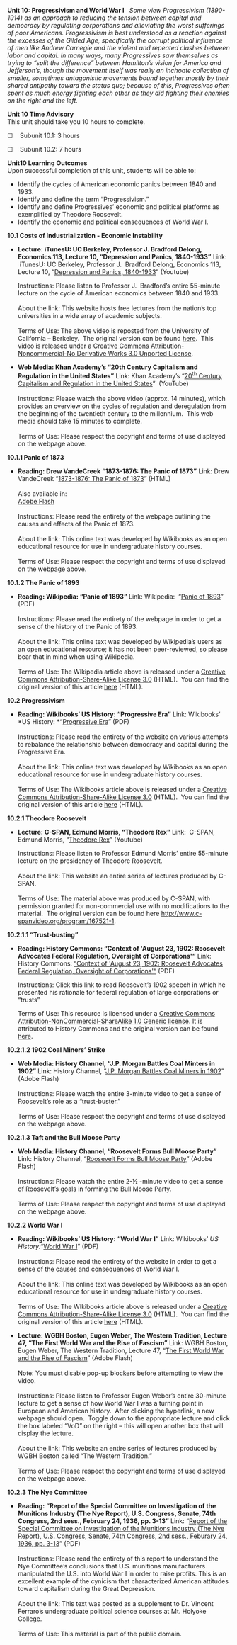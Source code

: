 **Unit 10: Progressivism and World War I** <span id="10"></span> 
*Some view Progressivism (1890-1914) as an approach to reducing the
tension between capital and democracy by regulating corporations and
alleviating the worst sufferings of poor Americans. Progressivism is
best understood as a reaction against the excesses of the Gilded Age,
specifically the corrupt political influence of men like Andrew Carnegie
and the violent and repeated clashes between labor and capital. In many
ways, many Progressives saw themselves as trying to “split the
difference” between Hamilton’s vision for America and Jefferson’s,
though the movement itself was really an inchoate collection of smaller,
sometimes antagonistic movements bound together mostly by their shared
antipathy toward the status quo; because of this, Progressives often
spent as much energy fighting each other as they did fighting their
enemies on the right and the left.*

**Unit 10 Time Advisory**  
This unit should take you 10 hours to complete.

☐    Subunit 10.1: 3 hours

☐    Subunit 10.2: 7 hours

**Unit10 Learning Outcomes**  
Upon successful completion of this unit, students will be able to:

-   Identify the cycles of American economic panics between 1840 and
    1933.
-   Identify and define the term “Progressivism.”
-   Identify and define Progressives’ economic and political platforms
    as exemplified by Theodore Roosevelt.
-   Identify the economic and political consequences of World War I.

**10.1 Costs of Industrialization - Economic Instability** <span
id="10.1"></span> 
-   **Lecture: iTunesU: UC Berkeley, Professor J. Bradford Delong,
    Economics 113, Lecture 10, “Depression and Panics, 1840-1933”**
    Link:  iTunesU: UC Berkeley, Professor J.  Bradford Delong,
    Economics 113, Lecture 10, “[Depression and Panics,
    1840-1933](http://www.youtube.com/watch?v=Muz-QDPI_Ag)” (Youtube)  
      
     Instructions: Please listen to Professor J.  Bradford’s entire
    55-minute lecture on the cycle of American economics between 1840
    and 1933.  
        
     About the link: This website hosts free lectures from the nation’s
    top universities in a wide array of academic subjects.  
        
     Terms of Use: The above video is reposted from the University of
    California – Berkeley.  The original version can be found
    [here](http://itunes.apple.com/us/podcast/lecture-10-depressions-panics/id354823242?i=80681423). 
    This video is released under a [Creative Commons
    Attribution-Noncommercial-No Derivative Works 3.0 Unported
    License](http://creativecommons.org/licenses/by-nc-nd/3.0/).  

-   **Web Media: Khan Academy’s “20th Century Capitalism and Regulation
    in the United States”**
    Link: Khan Academy’s “[20<sup>th</sup> Century Capitalism and
    Regulation in the United
    States](http://www.khanacademy.org/humanities/history/v/20th-century-capitalism-and-regulation-in-the-united-states)” 
    (YouTube)  
        
     Instructions: Please watch the above video (approx. 14 minutes),
    which provides an overview on the cycles of regulation and
    deregulation from the beginning of the twentieth century to the
    millennium.  This web media should take 15 minutes to complete.  
        
     Terms of Use: Please respect the copyright and terms of use
    displayed on the webpage above.

**10.1.1 Panic of 1873** <span id="10.1.1"></span> 
-   **Reading: Drew VandeCreek “1873-1876: The Panic of 1873”**
    Link: Drew VandeCreek “[1873-1876: The Panic of
    1873](http://dig.lib.niu.edu/gildedage/narr3.html)” (HTML)  
        
     Also available in:  
     [Adobe
    Flash](http://dig.lib.niu.edu/gildedage/flash/panic1873.html)  
        
     Instructions: Please read the entirety of the webpage outlining the
    causes and effects of the Panic of 1873.  
        
     About the link: This online text was developed by Wikibooks as an
    open educational resource for use in undergraduate history
    courses.  
        
     Terms of Use: Please respect the copyright and terms of use
    displayed on the webpage above.

**10.1.2 The Panic of 1893** <span id="10.1.2"></span> 
-   **Reading: Wikipedia: “Panic of 1893”**
    Link: Wikipedia:  “[Panic of
    1893](http://www.saylor.org/site/wp-content/uploads/2011/08/HIST312-10.1.2-Panic-of-1893.pdf)”
    (PDF)  
        
     Instructions: Please read the entirety of the webpage in order to
    get a sense of the history of the Panic of 1893.  
        
     About the link: This online text was developed by Wikipedia’s users
    as an open educational resource; it has not been peer-reviewed, so
    please bear that in mind when using Wikipedia.  
        
     Terms of Use: The WIkipedia article above is released under a
    [Creative Commons Attribution-Share-Alike License
    3.0](http://creativecommons.org/licenses/by-sa/3.0/) (HTML).  You
    can find the original version of this article
    [here](http://en.wikipedia.org/wiki/Panic_of_1893) (HTML).

**10.2 Progressivism** <span id="10.2"></span> 
-   **Reading: Wikibooks’ US History: “Progressive Era”**
    Link: Wikibooks’ *US History: *“[Progressive
    Era](http://www.saylor.org/site/wp-content/uploads/2011/08/HIST312-10.2-Progressive-Era.pdf)”
    (PDF)  
        
     Instructions: Please read the entirety of the website on various
    attempts to rebalance the relationship between democracy and capital
    during the Progressive Era.  
        
     About the link: This online text was developed by Wikibooks as an
    open educational resource for use in undergraduate history
    courses.  
        
     Terms of Use: The Wikibooks article above is released under a
    [Creative Commons Attribution-Share-Alike License
    3.0](http://creativecommons.org/licenses/by-sa/3.0/) (HTML).  You
    can find the original version of this article
    [here](http://en.wikibooks.org/wiki/US_History/Progressive_Era)
    (HTML).

**10.2.1 Theodore Roosevelt** <span id="10.2.1"></span> 
-   **Lecture: C-SPAN, Edmund Morris, “Theodore Rex”**
    Link:  C-SPAN, Edmund Morris, “[Theodore
    Rex](http://www.youtube.com/watch?v=Wm6j9fn9QuA)” (Youtube)  
      
     Instructions: Please listen to Professor Edmund Morris’ entire
    55-minute lecture on the presidency of Theodore Roosevelt.  
        
     About the link: This website an entire series of lectures produced
    by C-SPAN.  
        
     Terms of Use: The material above was produced by C-SPAN, with
    permission granted for non-commercial use with no modifications to
    the material.  The original version can be found
    here <http://www.c-spanvideo.org/program/167521-1>.

**10.2.1.1 “Trust-busting”** <span id="10.2.1.1"></span> 
-   **Reading: History Commons: “Context of 'August 23, 1902: Roosevelt
    Advocates Federal Regulation, Oversight of Corporations'“**
    Link: History Commons: [“Context of 'August 23, 1902: Roosevelt
    Advocates Federal Regulation, Oversight of
    Corporations'“](http://www.saylor.org/site/wp-content/uploads/2013/05/HIST312-10.2.1.1-ContextofAugust231902.pdf) (PDF)  
      
     Instructions: Click this link to read Roosevelt’s 1902 speech in
    which he presented his rationale for federal regulation of large
    corporations or “trusts”  
      
     Terms of Use: This resource is licensed under a [Creative Commons
    Attribution-NonCommercial-ShareAlike 1.0 Generic
    license](http://creativecommons.org/licenses/by-nc-sa/1.0/). It is
    attributed to History Commons and the original version can be found
    [here](http://www.historycommons.org/context.jsp?item=a082302teddyoversight#a082302teddyoversight). 

**10.2.1.2 1902 Coal Miners’ Strike** <span id="10.2.1.2"></span> 
-   **Web Media: History Channel, “J.P. Morgan Battles Coal Minters in
    1902”**
    Link: History Channel, “[J.P. Morgan Battles Coal Miners in
    1902](http://www.history.com/videos/jp-morgan-battles-coal-miners-in-1902#jp-morgan-battles-coal-miners-in-1902)”
    (Adobe Flash)  
        
     Instructions: Please watch the entire 3-minute video to get a sense
    of Roosevelt’s role as a “trust-buster.”  
        
     Terms of Use: Please respect the copyright and terms of use
    displayed on the webpage above.

**10.2.1.3 Taft and the Bull Moose Party** <span id="10.2.1.3"></span> 
-   **Web Media: History Channel, “Roosevelt Forms Bull Moose Party”**
    Link: History Channel, “[Roosevelt Forms Bull Moose
    Party](http://www.history.com/videos/roosevelt-forms-bull-moose-party#roosevelt-forms-bull-moose-party)”
    (Adobe Flash)  
        
     Instructions: Please watch the entire 2-½ -minute video to get a
    sense of Roosevelt’s goals in forming the Bull Moose Party.  
        
     Terms of Use: Please respect the copyright and terms of use
    displayed on the webpage above.

**10.2.2 World War I** <span id="10.2.2"></span> 
-   **Reading: Wikibooks’ US History: “World War I”**
    Link: Wikibooks’ *US History:*“[World War
    I](http://www.saylor.org/site/wp-content/uploads/2011/08/HIST312-10.2.2-World-War-I.pdf)”
    (PDF)  
        
     Instructions: Please read the entirety of the website in order to
    get a sense of the causes and consequences of World War I.  
        
     About the link: This online text was developed by Wikibooks as an
    open educational resource for use in undergraduate history
    courses.  
        
     Terms of Use: The WIkibooks article above is released under a
    [Creative Commons Attribution-Share-Alike License
    3.0](http://creativecommons.org/licenses/by-sa/3.0/) (HTML).  You
    can find the original version of this article
    [here](http://en.wikibooks.org/wiki/US_History/World_War_I) (HTML).

-   **Lecture: WGBH Boston, Eugen Weber, The Western Tradition, Lecture
    47, “The First World War and the Rise of Fascism”**
    Link: WGBH Boston, Eugen Weber, The Western Tradition, Lecture 47,
    “[The First World War and the Rise of
    Fascism](http://www.learner.org/resources/series58.html?pop=yes&pid=855)”
    (Adobe Flash)  
        
     Note: You must disable pop-up blockers before attempting to view
    the video.  
        
     Instructions: Please listen to Professor Eugen Weber’s entire
    30-minute lecture to get a sense of how World War I was a turning
    point in European and American history.  After clicking the
    hyperlink, a new webpage should open.  Toggle down to the
    appropriate lecture and click the box labeled “VoD” on the right –
    this will open another box that will display the lecture.  
        
     About the link: This website an entire series of lectures produced
    by WGBH Boston called “The Western Tradition.”  
        
     Terms of Use: Please respect the copyright and terms of use
    displayed on the webpage above.

**10.2.3 The Nye Committee** <span id="10.2.3"></span> 
-   **Reading: “Report of the Special Committee on Investigation of the
    Munitions Industry (The Nye Report), U.S. Congress, Senate, 74th
    Congress, 2nd sess., February 24, 1936, pp. 3-13”**
    Link: “[Report of the Special Committee on Investigation of the
    Munitions Industry (The Nye Report), U.S. Congress, Senate, 74th
    Congress, 2nd sess., Feburary 24, 1936, pp.
    3-13](http://www.saylor.org/site/wp-content/uploads/2011/08/HIST312-10.1.3-The-Nye-Report.pdf)”
    (PDF)  
        
     Instructions: Please read the entirety of this report to understand
    the Nye Committee’s conclusions that U.S. munitions manufacturers
    manipulated the U.S. into World War I in order to raise profits.
    This is an excellent example of the cynicism that characterized
    American attitudes toward capitalism during the Great Depression.  
        
     About the link: This text was posted as a supplement to Dr. Vincent
    Ferraro’s undergraduate political science courses at Mt. Holyoke
    College.  
        
     Terms of Use: This material is part of the public domain.



